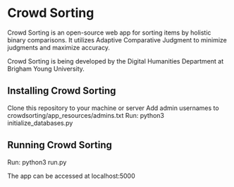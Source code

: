 # Crowd Sorting

Crowd Sorting is an open-source web app for sorting items by holistic binary comparisons. It utilizes Adaptive Comparative Judgment to minimize judgments and maximize accuracy.

Crowd Sorting is being developed by the Digital Humanities Department at Brigham Young University.

## Installing Crowd Sorting

Clone this repository to your machine or server
Add admin usernames to crowdsorting/app_resources/admins.txt
Run: python3 initialize_databases.py

## Running Crowd Sorting

Run: python3 run.py

The app can be accessed at localhost:5000
